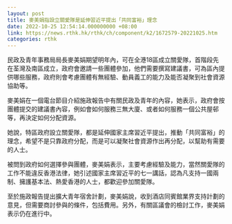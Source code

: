 ```yaml
---
layout: post
title: 麥美娟指設立關愛隊是延伸習近平提出「共同富裕」理念
date: 2022-10-25 12:54:14.000000000 +08:00
link: https://news.rthk.hk/rthk/ch/component/k2/1672579-20221025.htm
categories: rthk
---
```


民政及青年事務局局長麥美娟期望明年內，可在全港18區成立關愛隊，首階段先在荃灣及南區成立，政府會邀請一些團體參加，他們需要撰寫建議書，可為區內提供哪些服務，政府則會考慮團體有無經驗、動員義工的能力及能否凝聚到社會資源協助等。

麥美娟在一個電台節目介紹施政報告中有關民政及青年的內容，她表示，政府會按團體提交的建議書內容，例如會如何服務三無大廈、或者如何服務一個公共屋邨等，再決定如何分配資源。

她說，特區政府設立關愛隊，都是延伸國家主席習近平提出，推動「共同富裕」的理念，希望不是只靠政府分配，而是可以凝聚社會資源作出再分配，以幫助有需要的人士。

被問到政府如何選擇參與團體，麥美娟表示，主要考慮經驗及能力，當然關愛隊的工作不能違反香港法律，她引述國家主席習近平的七一講話，認為凡支持一國兩制、擁護基本法、熱愛香港的人士，都歡迎參加關愛隊。

至於施政報告提出擴大青年宿舍計劃，麥美娟說，收到酒店同賓館業界支持計劃的意見，但需要商討參與的條件，包括費用。另外，有關區議會的檢討工作，麥美娟表示仍在進行中。
